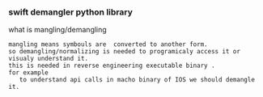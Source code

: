 ### swift demangler python library

what is mangling/demangling
```
mangling means symbouls are  converted to another form.
so demangling/normalizing is needed to programicaly access it or visualy understand it.
this is needed in reverse engineering executable binary .
for example 
   to understand api calls in macho binary of IOS we should demangle it.
```






